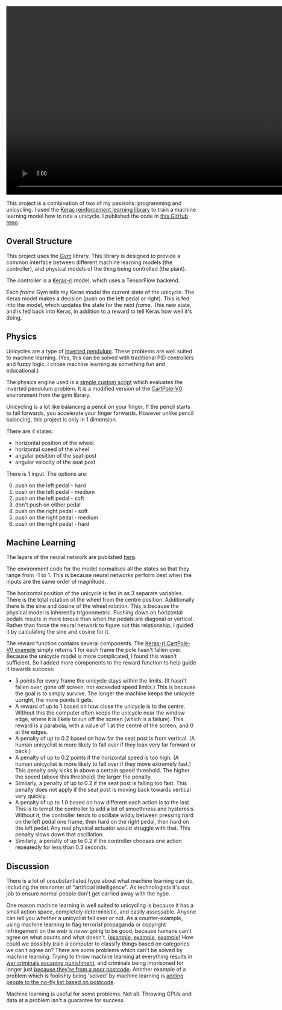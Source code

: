 <video autoplay loop class="video appear"  width=1500 height=500 autobuffer muted playsinline video-auto-ctrl  preload defaultMuted>
   <source src="video.mp4" type="video/mp4">
   <source src="video.webm" type="video/webm">
</video>

This project is a combination of two of my passions: programming and unicycling.
I used the [Keras reinforcement learning library](https://github.com/keras-rl/keras-rl) to train a machine learning model how to ride a unicycle.
I published the code in [this GitHub repo](https://github.com/mdavis-xyz/keras-unicycle).

## Overall Structure

This project uses the [Gym](https://gym.openai.com/) library.
This library is designed to provide a common interface between different machine learning models (the controller), and physical models of the thing being controlled (the plant).

The controller is a [Keras-rl](https://github.com/keras-rl/keras-rl) model, which uses a TensorFlow backend.

Each *frame* Gym tells my Keras model the current state of the unicycle.
The Keras model makes a decision (push on the left pedal or right).
This is fed into the model, which updates the state for the next *frame*.
This new state, and is fed back into Keras, in addition to a reward to tell Keras how well it's doing.



## Physics

Unicycles are a type of [inverted pendulum](https://en.wikipedia.org/wiki/Inverted_pendulum).
These problems are well suited to machine learning.
(Yes, this can be solved with traditional PID controllers and fuzzy logic. I chose machine learning as something fun and educational.)

The physics engine used is a [simple custom script](https://github.com/mdavis-xyz/keras-unicycle/blob/3f6d682d527f50dfd98bf9b108e53b79e37cdc6c/gym-unicycle/gym_unicycle/envs/unicycle_env.py#L157) which evaluates the inverted pendulum problem.
It is a modified version of the [CartPole-V0](https://gym.openai.com/envs/CartPole-v0/) environment from the gym library.

Unicycling is a lot like balancing a pencil on your finger.
If the pencil starts to fall forwards, you accelerate your finger forwards.
However unlike pencil balancing, this project is only in 1 dimension.

There are 4 states:

* horizontal position of the wheel
* horizontal speed of the wheel
* angular position of the seat-post
* angular velocity of the seat post

There is 1 input. The options are:

0. push on the left pedal - hard
1. push on the left pedal - medium
2. push on the left pedal - soft
3. don't push on either pedal
4. push on the right pedal - soft
5. push on the right pedal - medium
6. push on the right pedal - hard

## Machine Learning

The layers of the neural network are published [here](https://github.com/mdavis-xyz/keras-unicycle/blob/3f6d682d527f50dfd98bf9b108e53b79e37cdc6c/main.py#L58).

The environment code for the model normalises all the states so that they range from -1 to 1.
This is because neural networks perform best when the inputs are the same order of magnitude.

The horizontal position of the unicycle is fed in as 3 separate variables.
There is the total rotation of the wheel from the centre position.
Additionally there is the sine and cosine of the wheel rotation.
This is because the physical model is inherently trigonometric.
Pushing down on horizontal pedals results in more torque than when the pedals are diagonal or vertical.
Rather than force the neural network to figure out this relationship, I guided it by calculating the sine and cosine for it.

The reward function contains several components.
The [Keras-rl CartPole-V0 example](https://raw.githubusercontent.com/keras-rl/keras-rl/master/assets/cartpole.gif) simply returns 1 for each frame the pole hasn't fallen over.
Because the unicycle model is more complicated, I found this wasn't sufficient.
So I added more components to the reward function to help guide it towards success:

* 3 points for every frame the unicycle stays within the limits. (It hasn't fallen over, gone off screen, nor exceeded speed limits.) This is because the goal is to simply survive. The longer the machine keeps the unicycle upright, the more points it gets.
* A reward of up to 1 based on how close the unicycle is to the centre. Without this the computer often keeps the unicycle near the window edge, where it is likely to run off the screen (which is a failure). This reward is a parabola, with a value of 1 at the centre of the screen, and 0 at the edges.
* A penalty of up to 0.2 based on how far the seat post is from vertical. (A human unicyclist is more likely to fall over if they lean very far forward or back.)
* A penalty of up to 0.2 points if the horizontal speed is too high. (A human unicyclist is more likely to fall over if they move extremely fast.) This penalty only kicks in above a certain speed threshold. The higher the speed (above this threshold) the larger the penalty.
* Similarly, a penalty of up to 0.2 if the seat post is falling too fast. This penalty does not apply if the seat post is moving back towards vertical very quickly.
* A penalty of up to 1.0 based on how different each action is to the last. This is to tempt the controller to add a bit of smoothness and hysteresis. Without it, the controller tends to oscillate wildly between pressing hard on the left pedal one frame, then hard on the right pedal, then hard on the left pedal. Any real physical actuator would struggle with that. This penalty slows down that oscillation.
* Similarly, a penalty of up to 0.2 if the controller chooses one action repeatedly for less than 0.3 seconds.

## Discussion

There is a lot of unsubstantiated hype about what machine learning can do, including the misnomer of "artificial intelligence".
As technologists it's our job to ensure normal people don't get carried away with the hype.

One reason machine learning is well suited to unicycling is because it has a small action space, completely deterministic, and easily assessable.
Anyone can tell you whether a unicyclist fell over or not.
As a counter-example, using machine learning to flag terrorist propaganda or copyright infringement on the web is *never* going to be good, because humans can't agree on what counts and what doesn't. ([example](https://www.nytimes.com/2016/09/10/technology/facebook-vietnam-war-photo-nudity.html), [example](https://theweek.com/articles/497091/australias-small-breast-ban), [example](https://en.wikipedia.org/wiki/Legal_status_of_drawn_pornography_depicting_minors))
How could we possibly train a computer to classify things based on categories we can't agree on?
There are some problems which can't be solved by machine learning.
Trying to throw machine learning at everything results in [war criminals escaping punishment](https://theintercept.com/2017/11/02/war-crimes-youtube-facebook-syria-rohingya/), and criminals being imprisoned for longer just [because they're from a poor postcode](https://www.wired.com/2017/04/courts-using-ai-sentence-criminals-must-stop-now/).
Another example of a problem which is foolishly being 'solved' by machine learning is [adding people to the no-fly list based on postcode](https://theintercept.com/2018/12/03/air-travel-surveillance-homeland-security/).

Machine learning is useful for some problems. Not all. Throwing CPUs and data at a problem isn't a guarantee for success.
